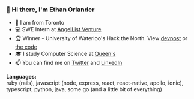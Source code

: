 ### 👋 Hi there, I'm Ethan Orlander


- 📍 I am from Toronto
- 💻 SWE Intern at [AngelList Venture](https://www.angellist.com/stack)
- 🏆 Winner - University of Waterloo's Hack the North. View [devpost](https://devpost.com/software/twogether) or [the code](https://github.com/tiproad/omw)
- 🎓 I study Computer Science at [Queen's](https://www.queensu.ca/)
- 📫 You can find me on [Twitter](https://twitter.com/ethanorlander) and [LinkedIn](https://www.linkedin.com/in/ethanorlander/)

**Languages:**  
ruby (rails), javascript (node, express, react, react-native, apollo, ionic), typescript, python, java, some go (and a little bit of everything)
